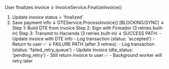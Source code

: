 User finalizes invoice
  ↓
InvoiceService.FinalizeInvoice()
  1. Update invoice status = 'finalized'
  2. Save payment info
  ↓
DTEService.ProcessInvoice() [BLOCKING/SYNC]
  ↓
  Step 1: Build DTE from invoice
  Step 2: Sign with Firmador (3 retries built-in)
  Step 3: Transmit to Hacienda (3 retries built-in)
  ↓
  SUCCESS PATH:
    - Update invoice with DTE info
    - Log transaction (status: 'accepted')
    - Return to user ✅
  ↓
  FAILURE PATH (after 3 retries):
    - Log transaction (status: 'failed_retry_queue')
    - Update invoice (dte_status: 'pending_retry')
    - Still return invoice to user ✅
    - Background worker will retry later

